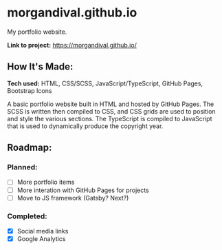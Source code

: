 # morgandival.github.io
My portfolio website.

**Link to project:** https://morgandival.github.io/

## How It's Made:

**Tech used:** HTML, CSS/SCSS, JavaScript/TypeScript, GitHub Pages, Bootstrap Icons

A basic portfolio website built in HTML and hosted by GitHub Pages. The SCSS is written then compiled to CSS, and CSS grids are used to position and style the various sections. The TypeScript is compiled to JavaScript that is used to dynamically produce the copyright year.

## Roadmap:

### Planned:
- [ ] More portfolio items
- [ ] More interation with GitHub Pages for projects
- [ ] Move to JS framework (Gatsby? Next?)

### Completed:
- [x] Social media links
- [x] Google Analytics
